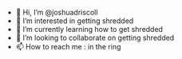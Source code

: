 - 👋 Hi, I’m @joshuadriscoll
- 👀 I’m interested in getting shredded
- 🌱 I’m currently learning how to get shredded
- 💞️ I’m looking to collaborate on getting shredded
- 📫 How to reach me : in the ring

<!---
joshuadriscoll/joshuadriscoll is a ✨ special ✨ repository because its `README.md` (this file) appears on your GitHub profile.
You can click the Preview link to take a look at your changes.
--->
